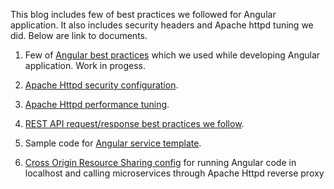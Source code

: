 This blog includes few of best practices we followed for Angular application. It also includes security headers and Apache httpd tuning we did. Below are link to documents.

1. Few of [Angular best practices](https://github.com/ninadhulle/blog/blob/master/angular-best-practices.md) which we used while developing Angular application. Work in progess.

2. [Apache Httpd security configuration](https://github.com/ninadhulle/blog/blob/master/apache-httpd-security.md). 

3. [Apache Httpd performance tuning](https://github.com/ninadhulle/blog/blob/master/apache-httpd-tuning.md).

4. [REST API request/response best practices we follow](https://github.com/ninadhulle/blog/blob/master/basic-micro-services-api-naming-practises.md).

5. Sample code for [Angular service template](https://github.com/ninadhulle/blog/blob/master/service-template-for-angular-lookup-services.md).

6. [Cross Origin Resource Sharing config](https://github.com/ninadhulle/blog/blob/master/apache-cors-config-for-dev.md) for running Angular code in localhost and calling microservices through Apache Httpd reverse proxy

